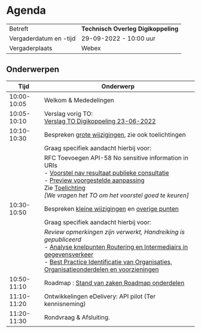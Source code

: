 

# Agenda

|  |   |
|------------------------|-------------------------------------|
| Betreft  | **Technisch Overleg Digikoppeling** |
| Vergaderdatum en -tijd | 29-09-2022 - 10:00 uur  |
| Vergaderplaats  | Webex  |

## Onderwerpen


| Tijd | Onderwerp |
| --- | --- |
| 10:00-10:05 | Welkom & Mededelingen |     
| 10:05-10:10 | Verslag vorig TO:<br> [Verslag TO Digikoppeling 23-06-2022](https://github.com/Logius-standaarden/Overleg/blob/main/Digikoppeling/2022-06-23/20220623_Verslag_Technisch_Overleg%20Digikoppeling.md) |   
| 10:10-10:30 | Bespreken [grote wijzigingen](#Grote-wijzigingen), zie ook toelichtingen |
|  |  Graag specifiek aandacht hierbij voor: |  
|             | RFC Toevoegen API-58 No sensitive information in URIs <BR> - [ Voorstel nav resultaat publieke consultatie ](https://github.com/Logius-standaarden/Digikoppeling-Koppelvlakstandaard-REST-API/pull/20/files#diff-f9866e428c8e44bb537ed5fdddcbc14d754a99c615463c6d7c7f5dd1a7e2ee22)<BR> - [Preview voorgestelde aanpassing](https://logius-standaarden.github.io/Publicatie-Preview/Digikoppeling-Koppelvlakstandaard-REST-API/API-58-BP/#afspraken-api-design-rules-extensies) <BR>Zie [Toelichting](#publieke-consultatie-rfc-toevoegen-api-58-no-sensitive-information-in-uris) _<BR>[We vragen het TO om het voorstel goed te keuren]_|
| 10:30-10:50| Bespreken [kleine wijzigingen](#Kleine-wijzigingen) en [overige punten](#Overige-punten) |
|  |  Graag specifiek aandacht hierbij voor: |  
|             | _Review opmerkingen zijn verwerkt, Handreiking is gepubliceerd_  <br>- [Analyse knelpunten Routering en Intermediairs in gegevensverkeer](https://github.com/Logius-standaarden/Digikoppeling-Algemeen/issues/9) <br>- [Best Practice Identificatie van Organisaties, Organisatieonderdelen en voorzieningen](https://github.com/Logius-standaarden/Digikoppeling-Algemeen/issues/10) |
| 10:50-11:10 | Roadmap : [Stand van zaken Roadmap onderdelen](#stvz-lopende-roadmap-items) |     
| 11:10-11:20 | Ontwikkelingen eDelivery: API pilot (Ter kennisneming) |
| 11:20-11:30 | Rondvraag & Afsluiting. |     
